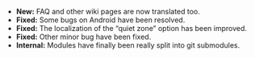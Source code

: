 * **New:** FAQ and other wiki pages are now translated too.
* **Fixed:** Some bugs on Android have been resolved.
* **Fixed:** The localization of the “quiet zone” option has been improved.
* **Fixed:** Other minor bug have been fixed.
* **Internal:** Modules have finally been really split into git submodules.
